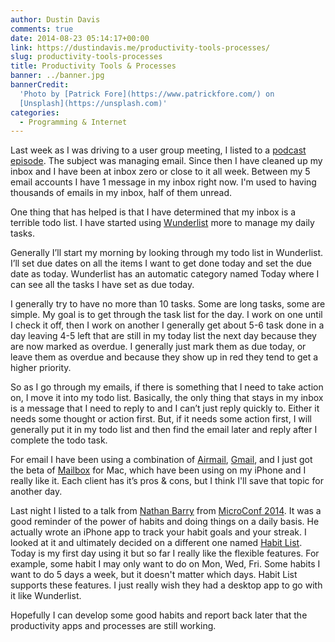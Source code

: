 ```yaml
---
author: Dustin Davis
comments: true
date: 2014-08-23 05:14:17+00:00
link: https://dustindavis.me/productivity-tools-processes/
slug: productivity-tools-processes
title: Productivity Tools & Processes
banner: ../banner.jpg
bannerCredit:
  'Photo by [Patrick Fore](https://www.patrickfore.com/) on
  [Unsplash](https://unsplash.com)'
categories:
  - Programming & Internet
---
```


Last week as I was driving to a user group meeting, I listed to a
[podcast episode]("http://www.smartpassiveincome.com/email-management/"). The
subject was managing email. Since then I have cleaned up my inbox and I have
been at inbox zero or close to it all week. Between my 5 email accounts I have 1
message in my inbox right now. I\'m used to having thousands of emails in my
inbox, half of them unread.

One thing that has helped is that I have determined that my inbox is a terrible
todo list. I have started using [Wunderlist]("https://www.wunderlist.com/") more
to manage my daily tasks.

Generally I’ll start my morning by looking through my todo list in Wunderlist.
I’ll set due dates on all the items I want to get done today and set the due
date as today. Wunderlist has an automatic category named Today where I can see
all the tasks I have set as due today.

I generally try to have no more than 10 tasks. Some are long tasks, some are
simple. My goal is to get through the task list for the day. I work on one until
I check it off, then I work on another I generally get about 5-6 task done in a
day leaving 4-5 left that are still in my today list the next day because they
are now marked as overdue. I generally just mark them as due today, or leave
them as overdue and because they show up in red they tend to get a higher
priority.

So as I go through my emails, if there is something that I need to take action
on, I move it into my todo list. Basically, the only thing that stays in my
inbox is a message that I need to reply to and I can’t just reply quickly to.
Either it needs some thought or action first. But, if it needs some action
first, I will generally put it in my todo list and then find the email later and
reply after I complete the todo task.

For email I have been using a combination of
[Airmail]("http://airmailapp.com/"), [Gmail]("http://gmail.com"), and I just got
the beta of [Mailbox]("http://www.mailboxapp.com/") for Mac, which have been
using on my iPhone and I really like it. Each client has it’s pros & cons, but I
think I\'ll save that topic for another day.

Last night I listed to a talk from [Nathan Barry]("http://nathanbarry.com/")
from [MicroConf 2014]("http://www.microconf.com/"). It was a good reminder of
the power of habits and doing things on a daily basis. He actually wrote an
iPhone app to track your habit goals and your streak. I looked at it and
ultimately decided on a different one named
[Habit List]("http://habitlist.com/"). Today is my first day using it but so far
I really like the flexible features. For example, some habit I may only want to
do on Mon, Wed, Fri. Some habits I want to do 5 days a week, but it doesn\'t
matter which days. Habit List supports these features. I just really wish they
had a desktop app to go with it like Wunderlist.

Hopefully I can develop some good habits and report back later that the
productivity apps and processes are still working.
